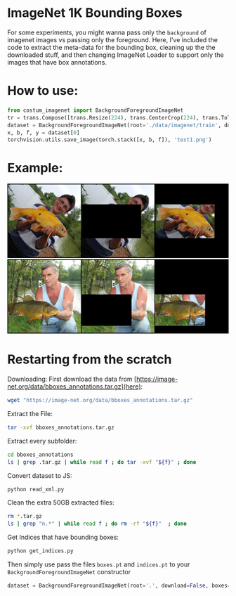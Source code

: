# ImageNet 1K Bounding Boxes
For some experiments, you might wanna pass only the `background` of imagenet images vs passing only the foreground. Here, I've included the code to extract the meta-data for the bounding box, cleaning up the the downloaded stuff, and then changing ImageNet Loader to support only the images that have box annotations. 

# How to use:
```python
from costum_imagenet import BackgroundForegroundImageNet
tr = trans.Compose([trans.Resize(224), trans.CenterCrop(224), trans.ToTensor(), ])
dataset = BackgroundForegroundImageNet(root='./data/imagenet/train', download=True, transform=tr)
x, b, f, y = dataset[0]
torchvision.utils.save_image(torch.stack([x, b, f]), 'test1.png')
```

# Example:
![Test1](/examples/test1.png)
![Test2](/examples/test2.png)

# Restarting from the scratch
Downloading:
First download the data from [https://image-net.org/data/bboxes_annotations.tar.gz](here):
```bash
wget "https://image-net.org/data/bboxes_annotations.tar.gz"
```

Extract the File:
```bash
tar -xvf bboxes_annotations.tar.gz 
```

Extract every subfolder:
```bash
cd bboxes_annotations
ls | grep .tar.gz | while read f ; do tar -xvf "${f}" ; done
```

Convert dataset to JS:
```bash
python read_xml.py 
```

Clean the extra 50GB extracted files:
```bash
rm *.tar.gz
ls | grep "n.*" | while read f ; do rm -rf "${f}"  ; done 
```

Get Indices that have bounding boxes:
```bash
python get_indices.py 
```

Then simply use pass the files `boxes.pt` and `indices.pt` to your `BackgroundForegroundImageNet` constructor
```python 
dataset = BackgroundForegroundImageNet(root='.', download=False, boxes='boxes.pt', indices='indices.pt')
```

